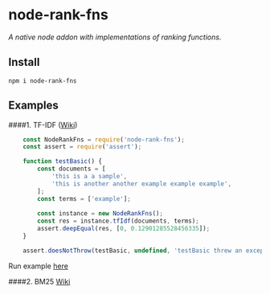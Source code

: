 # node-rank-fns
<i>A native node addon with implementations of ranking functions.</i>

## Install 
`npm i node-rank-fns`

## Examples 

####1. TF-IDF ([Wiki](https://en.wikipedia.org/wiki/Tf%E2%80%93idf#Example_of_tf%E2%80%93idf))
```js
    const NodeRankFns = require('node-rank-fns');
    const assert = require('assert');

    function testBasic() {
        const documents = [
            'this is a a sample',
            'this is another another example example example',
        ];
        const terms = ['example'];
    
        const instance = new NodeRankFns();
        const res = instance.tfIdf(documents, terms);
        assert.deepEqual(res, [0, 0.12901285528456335]);
    }

    assert.doesNotThrow(testBasic, undefined, 'testBasic threw an exception');
```
Run example [here](https://github.com/D-Andreev/node-rank-fns/blob/master/test/test_binding.js)

####2. BM25 [Wiki](https://en.wikipedia.org/wiki/Okapi_BM25)